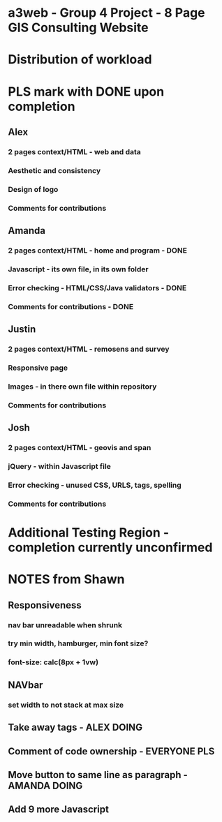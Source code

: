 # a3web - Group 4 Project - 8 Page GIS Consulting Website

# Distribution of workload
# PLS mark with DONE upon completion 

## Alex
### 2 pages context/HTML - web and data
### Aesthetic and consistency
### Design of logo 
### Comments for contributions

## Amanda
### 2 pages context/HTML - home and program - DONE 
### Javascript - its own file, in its own folder 
### Error checking - HTML/CSS/Java validators - DONE
### Comments for contributions - DONE

## Justin
### 2 pages context/HTML - remosens and survey
### Responsive page
### Images - in there own file within repository
### Comments for contributions

## Josh
### 2 pages context/HTML - geovis and span
### jQuery - within Javascript file
### Error checking - unused CSS, URLS, tags, spelling
### Comments for contributions

# Additional Testing Region - completion currently unconfirmed

# NOTES from Shawn
## Responsiveness
### nav bar unreadable when shrunk
### try min width, hamburger, min font size? 
### font-size: calc(8px + 1vw)
## NAVbar 
### set width to not stack at max size 
## Take away <b> tags - ALEX DOING
## Comment of code ownership - EVERYONE PLS
## Move button to same line as paragraph - AMANDA DOING
## Add 9 more Javascript 
